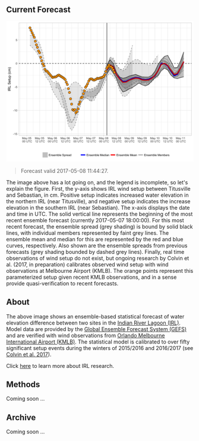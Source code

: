 Current Forecast
----------------

![](img/raw_setup.png)

> Forecast valid 2017-05-08 11:44:27.

The image above has a lot going on, and the legend is incomplete, so
let's explain the figure. First, the y-axis shows IRL wind setup between
Titusville and Sebastian, in cm. Positive setup indicates increased
water elevation in the northern IRL (near Titusville), and negative
setup indicates the increase elevation in the southern IRL (near
Sebastian). The x-axis displays the date and time in UTC. The solid
vertical line represents the beginning of the most recent ensemble
forecast (currently 2017-05-07 18:00:00). For this most recent forecast,
the ensemble spread (grey shading) is bound by solid black lines, with
individual members represented by faint grey lines. The ensemble mean
and median for this are represented by the red and blue curves,
respectively. Also shown are the ensemble spreads from previous
forecasts (grey shading bounded by dashed grey lines). Finally, real
time observations of wind setup do not exist, but ongoing research by
Colvin et al. (2017, in preparation) calibrates observed wind setup with
wind observations at Melbourne Airport (KMLB). The orange points
represent this parameterized setup given recent KMLB observations, and
in a sense provide quasi-verification to recent forecasts.

About
-----

The above image shows an ensemble-based statistical forecast of water
elevation difference between two sites in the [Indian River Lagoon
(IRL)](https://en.wikipedia.org/wiki/Indian_River_Lagoon). Model data
are provided by the [Global Ensemble Forecast System
(GEFS)](https://www.ncdc.noaa.gov/data-access/model-data/model-datasets/global-ensemble-forecast-system-gefs)
and are verified with wind observations from [Orlando Melbourne
International Airport
(KMLB)](https://en.wikipedia.org/wiki/Orlando_Melbourne_International_Airport).
The statistical model is calibrated to over fifty significant setup
events during the winters of 2015/2016 and 2016/2017 (see [Colvin et al.
2017]()).

Click [here](irl.html) to learn more about IRL research.

Methods
-------

Coming soon ...

Archive
-------

Coming soon ...
